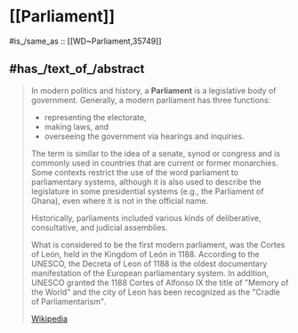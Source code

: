 
# [[Parliament]] 

#is_/same_as :: [[WD~Parliament,35749]] 

## #has_/text_of_/abstract 

> In modern politics and history, a **Parliament** is a legislative body of government. 
> Generally, a modern parliament has three functions: 
> - representing the electorate, 
> - making laws, and 
> - overseeing the government via hearings and inquiries. 
> 
> The term is similar to the idea of a senate, synod or congress 
> and is commonly used in countries that are current or former monarchies. 
> Some contexts restrict the use of the word parliament to parliamentary systems, 
> although it is also used to describe the legislature in some presidential systems 
> (e.g., the Parliament of Ghana), even where it is not in the official name.
>
> Historically, parliaments included various kinds of deliberative, consultative, 
> and judicial assemblies. 
> 
> What is considered to be the first modern parliament, was the Cortes of León, 
> held in the Kingdom of León in 1188. According to the UNESCO, the Decreta of Leon of 1188 is the oldest documentary manifestation of the European parliamentary system. In addition, UNESCO granted the 1188 Cortes of Alfonso IX the title of "Memory of the World" and the city of Leon has been recognized as the "Cradle of Parliamentarism".
>
> [Wikipedia](https://en.wikipedia.org/wiki/Parliament) 

